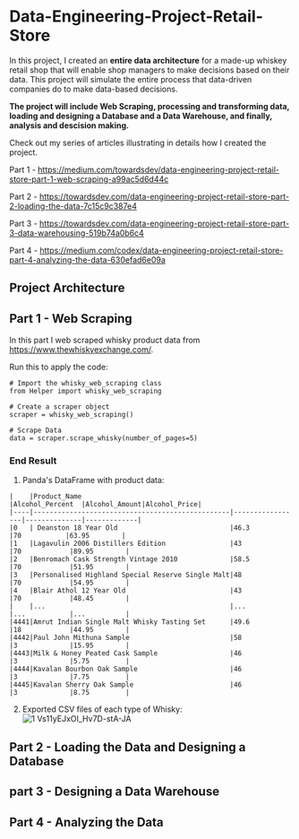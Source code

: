 # Data-Engineering-Project-Retail-Store
In this project, I created an __entire data architecture__ for a made-up whiskey retail shop that will enable shop managers to make decisions based on their data. 
This project will simulate the entire process that data-driven companies do to make data-based decisions.

__The project will include Web Scraping, processing and transforming data, loading and designing a Database and a Data Warehouse, and finally, analysis and descision making.__

Check out my series of articles illustrating in details how I created the project.

Part 1 - https://medium.com/towardsdev/data-engineering-project-retail-store-part-1-web-scraping-a99ac5d6d44c

Part 2 - https://towardsdev.com/data-engineering-project-retail-store-part-2-loading-the-data-7c15c9c387e4

Part 3 - https://towardsdev.com/data-engineering-project-retail-store-part-3-data-warehousing-519b74a0b6c4

Part 4 - https://medium.com/codex/data-engineering-project-retail-store-part-4-analyzing-the-data-630efad6e09a

## Project Architecture


## Part 1 - Web Scraping
In this part I web scraped whisky product data from https://www.thewhiskyexchange.com/.

Run this to apply the code:

```
# Import the whisky_web_scraping class
from Helper import whisky_web_scraping

# Create a scraper object
scraper = whisky_web_scraping()

# Scrape Data
data = scraper.scrape_whisky(number_of_pages=5)
```

### End Result

1. Panda's DataFrame with product data:
```
|    |Product_Name                                     |Alcohol_Percent  |Alcohol_Amount|Alcohol_Price|
|----|-------------------------------------------------|-----------------|--------------|-------------|
|0   | Deanston 18 Year Old                            |46.3             |70           |63.95        |
|1   |Lagavulin 2006 Distillers Edition                |43               |70            |89.95        |
|2   |Benromach Cask Strength Vintage 2010             |58.5             |70            |51.95        |
|3   |Personalised Highland Special Reserve Single Malt|48               |70            |54.95        |
|4   |Blair Athol 12 Year Old                          |43               |70            |48.45        |
|    |...                                              |...              |...           |...          |
|4441|Amrut Indian Single Malt Whisky Tasting Set      |49.6             |18            |44.95        |
|4442|Paul John Mithuna Sample                         |58               |3             |15.95        |
|4443|Milk & Honey Peated Cask Sample                  |46               |3             |5.75         |
|4444|Kavalan Bourbon Oak Sample                       |46               |3             |7.75         |
|4445|Kavalan Sherry Oak Sample                        |46               |3             |8.75         |
```

2. Exported CSV files of each type of Whisky:
![1 Vs11yEJxOI_Hv7D-stA-JA](https://user-images.githubusercontent.com/65648983/200838844-72029ee7-eca8-4f19-a0f9-1a54ce43d1e3.png)

## Part 2 - Loading the Data and Designing a Database


## part 3 - Designing a Data Warehouse


## Part 4 - Analyzing the Data
